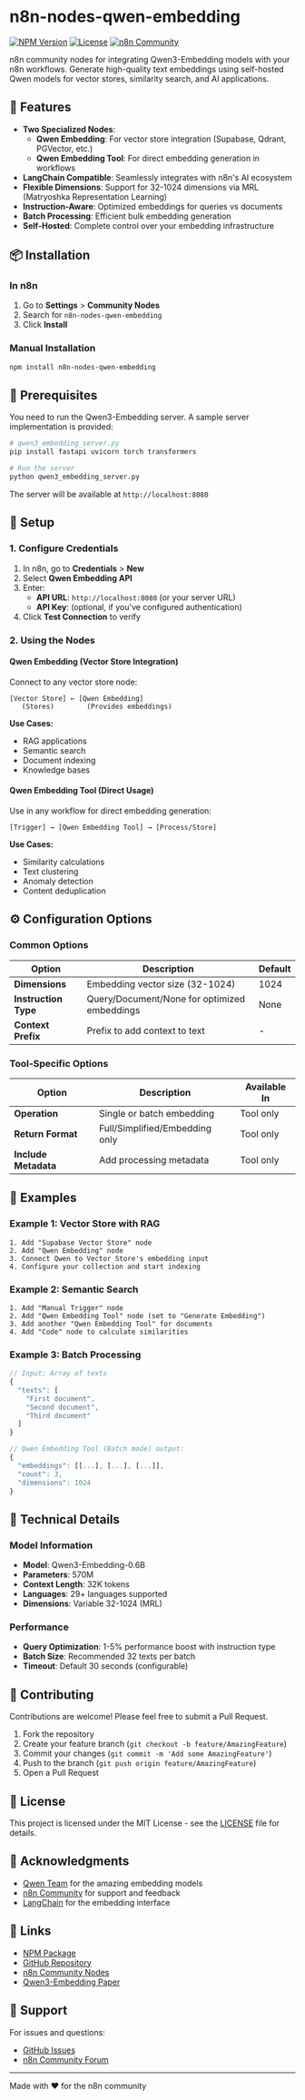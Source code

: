 # n8n-nodes-qwen-embedding

[![NPM Version](https://img.shields.io/npm/v/n8n-nodes-qwen-embedding)](https://www.npmjs.com/package/n8n-nodes-qwen-embedding)
[![License](https://img.shields.io/npm/l/n8n-nodes-qwen-embedding)](https://github.com/gabzim/n8n-nodes-qwen-embedding/blob/master/LICENSE)
[![n8n Community](https://img.shields.io/badge/n8n-community_node-orange)](https://n8n.io/integrations)

n8n community nodes for integrating Qwen3-Embedding models with your n8n workflows. Generate high-quality text embeddings using self-hosted Qwen models for vector stores, similarity search, and AI applications.

## 🌟 Features

- **Two Specialized Nodes**:
  - **Qwen Embedding**: For vector store integration (Supabase, Qdrant, PGVector, etc.)
  - **Qwen Embedding Tool**: For direct embedding generation in workflows
- **LangChain Compatible**: Seamlessly integrates with n8n's AI ecosystem
- **Flexible Dimensions**: Support for 32-1024 dimensions via MRL (Matryoshka Representation Learning)
- **Instruction-Aware**: Optimized embeddings for queries vs documents
- **Batch Processing**: Efficient bulk embedding generation
- **Self-Hosted**: Complete control over your embedding infrastructure

## 📦 Installation

### In n8n

1. Go to **Settings** > **Community Nodes**
2. Search for `n8n-nodes-qwen-embedding`
3. Click **Install**

### Manual Installation

```bash
npm install n8n-nodes-qwen-embedding
```

## 🚀 Prerequisites

You need to run the Qwen3-Embedding server. A sample server implementation is provided:

```python
# qwen3_embedding_server.py
pip install fastapi uvicorn torch transformers

# Run the server
python qwen3_embedding_server.py
```

The server will be available at `http://localhost:8080`

## 🔧 Setup

### 1. Configure Credentials

1. In n8n, go to **Credentials** > **New**
2. Select **Qwen Embedding API**
3. Enter:
   - **API URL**: `http://localhost:8080` (or your server URL)
   - **API Key**: (optional, if you've configured authentication)
4. Click **Test Connection** to verify

### 2. Using the Nodes

#### Qwen Embedding (Vector Store Integration)

Connect to any vector store node:

```
[Vector Store] ← [Qwen Embedding]
   (Stores)        (Provides embeddings)
```

**Use Cases:**
- RAG applications
- Semantic search
- Document indexing
- Knowledge bases

#### Qwen Embedding Tool (Direct Usage)

Use in any workflow for direct embedding generation:

```
[Trigger] → [Qwen Embedding Tool] → [Process/Store]
```

**Use Cases:**
- Similarity calculations
- Text clustering
- Anomaly detection
- Content deduplication

## ⚙️ Configuration Options

### Common Options

| Option | Description | Default |
|--------|-------------|---------|
| **Dimensions** | Embedding vector size (32-1024) | 1024 |
| **Instruction Type** | Query/Document/None for optimized embeddings | None |
| **Context Prefix** | Prefix to add context to text | - |

### Tool-Specific Options

| Option | Description | Available In |
|--------|-------------|--------------|
| **Operation** | Single or batch embedding | Tool only |
| **Return Format** | Full/Simplified/Embedding only | Tool only |
| **Include Metadata** | Add processing metadata | Tool only |

## 📝 Examples

### Example 1: Vector Store with RAG

```
1. Add "Supabase Vector Store" node
2. Add "Qwen Embedding" node
3. Connect Qwen to Vector Store's embedding input
4. Configure your collection and start indexing
```

### Example 2: Semantic Search

```
1. Add "Manual Trigger" node
2. Add "Qwen Embedding Tool" node (set to "Generate Embedding")
3. Add another "Qwen Embedding Tool" for documents
4. Add "Code" node to calculate similarities
```

### Example 3: Batch Processing

```javascript
// Input: Array of texts
{
  "texts": [
    "First document",
    "Second document",
    "Third document"
  ]
}

// Qwen Embedding Tool (Batch mode) output:
{
  "embeddings": [[...], [...], [...]],
  "count": 3,
  "dimensions": 1024
}
```

## 🔬 Technical Details

### Model Information

- **Model**: Qwen3-Embedding-0.6B
- **Parameters**: 570M
- **Context Length**: 32K tokens
- **Languages**: 29+ languages supported
- **Dimensions**: Variable 32-1024 (MRL)

### Performance

- **Query Optimization**: 1-5% performance boost with instruction type
- **Batch Size**: Recommended 32 texts per batch
- **Timeout**: Default 30 seconds (configurable)

## 🤝 Contributing

Contributions are welcome! Please feel free to submit a Pull Request.

1. Fork the repository
2. Create your feature branch (`git checkout -b feature/AmazingFeature`)
3. Commit your changes (`git commit -m 'Add some AmazingFeature'`)
4. Push to the branch (`git push origin feature/AmazingFeature`)
5. Open a Pull Request

## 📄 License

This project is licensed under the MIT License - see the [LICENSE](LICENSE) file for details.

## 🙏 Acknowledgments

- [Qwen Team](https://github.com/QwenLM) for the amazing embedding models
- [n8n Community](https://community.n8n.io/) for support and feedback
- [LangChain](https://github.com/langchain-ai/langchainjs) for the embedding interface

## 🔗 Links

- [NPM Package](https://www.npmjs.com/package/n8n-nodes-qwen-embedding)
- [GitHub Repository](https://github.com/gabzim/n8n-nodes-qwen-embedding)
- [n8n Community Nodes](https://n8n.io/integrations)
- [Qwen3-Embedding Paper](https://arxiv.org/abs/2411.00156)

## 📮 Support

For issues and questions:
- [GitHub Issues](https://github.com/gabzim/n8n-nodes-qwen-embedding/issues)
- [n8n Community Forum](https://community.n8n.io/)

---

Made with ❤️ for the n8n community